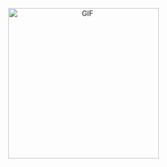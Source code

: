<p align="center">
   <img align="center" height="300" width="300" alt="GIF" src="https://github.com/JayantGoel001/JayantGoel001/blob/master/github.gif">
</p>
